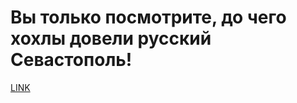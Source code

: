 # Вы только посмотрите, до чего хохлы довели русский Севастополь!



[LINK](https://varlamov.ru/3081129.html)